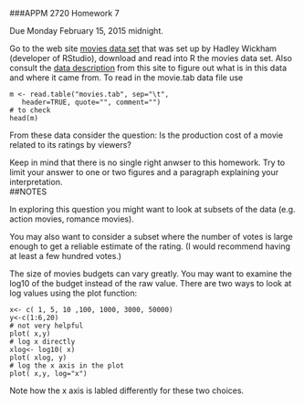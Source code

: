 ###APPM 2720 Homework 7

Due Monday February 15, 2015 midnight. 

Go to the web site [movies data set](http://had.co.nz/data/movies) that was set up by Hadley Wickham (developer of RStudio), download and read into R the movies data set. 
Also consult the [data description](http://had.co.nz/data/movies/description.pdf) from this site to figure out what is in this data and where it came from. 
To read in the movie.tab data file use 

````
m <- read.table("movies.tab", sep="\t",
   header=TRUE, quote="", comment="")
# to check 
head(m)
````

From these data consider the question: Is the production cost of a movie related to its ratings by viewers?

Keep in mind that there is no single right anwser to this homework. Try to limit your answer to one or two figures and a paragraph explaining your interpretation.  
##NOTES

In exploring this question you might want to look at subsets of the data (e.g. action movies, romance movies).

You may also want to consider a subset where the number of votes is large enough to get a reliable estimate of the rating. (I would recommend having at least a few hundred votes.)

The size of movies budgets can vary greatly. You may want to examine the log10 of the budget instead of the raw value. There are two ways to look at log values using the plot function:

````
x<- c( 1, 5, 10 ,100, 1000, 3000, 50000)
y<-c(1:6,20)
# not very helpful
plot( x,y) 
# log x directly
xlog<- log10( x)
plot( xlog, y)
# log the x axis in the plot
plot( x,y, log="x")
````
Note how the x axis is labled differently for these two 
choices. 



 






